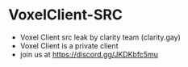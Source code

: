 # VoxelClient-SRC
- Voxel Client src leak by clarity team (clarity.gay)
- Voxel Client is a private client
- join us at https://discord.gg/JKDKbfc5mu
